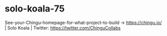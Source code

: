 # solo-koala-75
See-your-Chingu-homepage-for-what-project-to-build -> https://chingu.io/ | Solo Koala | Twitter: https://twitter.com/ChinguCollabs
